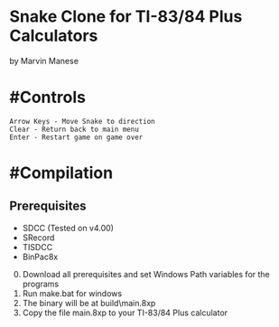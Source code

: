 Snake Clone for TI-83/84 Plus Calculators
================================================
by Marvin Manese

#Controls
==========
	Arrow Keys - Move Snake to direction
	Clear - Return back to main menu
	Enter - Restart game on game over

#Compilation
============
Prerequisites
--------------
 * SDCC (Tested on v4.00)
 * SRecord
 * TISDCC
 * BinPac8x
	
0. Download all prerequisites and set Windows Path variables for the programs
1. Run make.bat for windows
2. The binary will be at build\main.8xp
3. Copy the file main.8xp to your TI-83/84 Plus calculator
